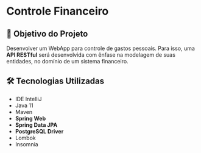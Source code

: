 
<h1>Controle Financeiro </h1>


<h2>🎯 Objetivo do Projeto</h2>
<p>Desenvolver um WebApp para controle de gastos pessoais. Para isso, uma <strong>API RESTful</strong> será desenvolvida com ênfase na modelagem de suas entidades, no domínio de um sistema financeiro.</p>

<h2>🛠 Tecnologias Utilizadas</h2>

<ul>
    <li>IDE IntelliJ</li>
    <li>Java 11</li>
    <li>Maven</li>
    <li><strong>Spring Web</strong></li>
    <li><strong>Spring Data JPA</strong></li>
    <li><strong>PostgreSQL Driver</strong></li>
    <li>Lombok</li>
    <li>Insomnia</li>
</ul>
